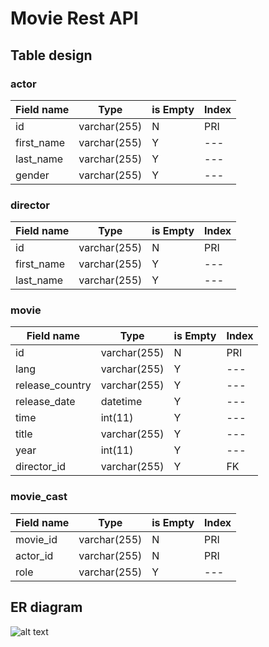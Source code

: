 
# Movie Rest API

## Table design
### actor 
|Field name|Type|is Empty| Index|
| --- | --- | ---| --- | 
|id |varchar(255)|N| PRI|
|first_name|varchar(255)|Y|---|
|last_name|varchar(255)|Y|---|
|gender|varchar(255)|Y|---|

### director
|Field name|Type|is Empty| Index|
| --- | --- | ---| --- | 
|id |varchar(255)|N| PRI|
|first_name|varchar(255)|Y|---|
|last_name|varchar(255)|Y|---|

### movie
|Field name|Type|is Empty| Index|
| --- | --- | ---| --- | 
|id|varchar(255)|N| PRI|
|lang|varchar(255)|Y|---|
|release_country|varchar(255)|Y|---|
|release_date|datetime|Y|---|
|time|int(11)|Y|---|
|title|varchar(255)|Y|---|
|year|int(11)|Y|---|
|director_id|varchar(255)|Y|FK|

### movie_cast
|Field name|Type|is Empty| Index|
| --- | --- | ---| --- |
|movie_id |varchar(255)|N| PRI|
|actor_id |varchar(255)|N| PRI|
|role|varchar(255)|Y|---|

## ER diagram
![alt text](https://github.com/glorment/movie-rest-api/blob/[branch]/image.jpg?raw=true)
